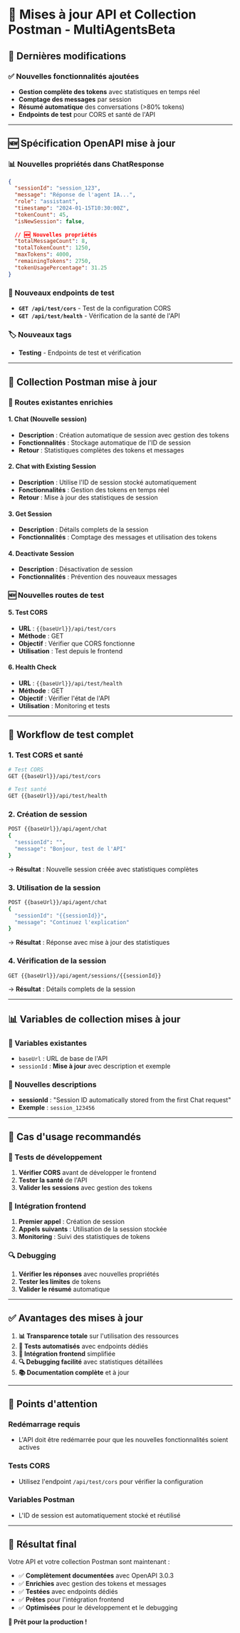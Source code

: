 # 🔄 Mises à jour API et Collection Postman - MultiAgentsBeta

## 📅 Dernières modifications

### **✅ Nouvelles fonctionnalités ajoutées**
- **Gestion complète des tokens** avec statistiques en temps réel
- **Comptage des messages** par session
- **Résumé automatique** des conversations (>80% tokens)
- **Endpoints de test** pour CORS et santé de l'API

---

## 🆕 Spécification OpenAPI mise à jour

### **📊 Nouvelles propriétés dans ChatResponse**
```json
{
  "sessionId": "session_123",
  "message": "Réponse de l'agent IA...",
  "role": "assistant",
  "timestamp": "2024-01-15T10:30:00Z",
  "tokenCount": 45,
  "isNewSession": false,
  
  // 🆕 Nouvelles propriétés
  "totalMessageCount": 8,
  "totalTokenCount": 1250,
  "maxTokens": 4000,
  "remainingTokens": 2750,
  "tokenUsagePercentage": 31.25
}
```

### **🧪 Nouveaux endpoints de test**
- **`GET /api/test/cors`** - Test de la configuration CORS
- **`GET /api/test/health`** - Vérification de la santé de l'API

### **🏷️ Nouveaux tags**
- **Testing** - Endpoints de test et vérification

---

## 📱 Collection Postman mise à jour

### **🔄 Routes existantes enrichies**

#### **1. Chat (Nouvelle session)**
- **Description** : Création automatique de session avec gestion des tokens
- **Fonctionnalités** : Stockage automatique de l'ID de session
- **Retour** : Statistiques complètes des tokens et messages

#### **2. Chat with Existing Session**
- **Description** : Utilise l'ID de session stocké automatiquement
- **Fonctionnalités** : Gestion des tokens en temps réel
- **Retour** : Mise à jour des statistiques de session

#### **3. Get Session**
- **Description** : Détails complets de la session
- **Fonctionnalités** : Comptage des messages et utilisation des tokens

#### **4. Deactivate Session**
- **Description** : Désactivation de session
- **Fonctionnalités** : Prévention des nouveaux messages

### **🆕 Nouvelles routes de test**

#### **5. Test CORS**
- **URL** : `{{baseUrl}}/api/test/cors`
- **Méthode** : GET
- **Objectif** : Vérifier que CORS fonctionne
- **Utilisation** : Test depuis le frontend

#### **6. Health Check**
- **URL** : `{{baseUrl}}/api/test/health`
- **Méthode** : GET
- **Objectif** : Vérifier l'état de l'API
- **Utilisation** : Monitoring et tests

---

## 🚀 Workflow de test complet

### **1. Test CORS et santé**
```bash
# Test CORS
GET {{baseUrl}}/api/test/cors

# Test santé
GET {{baseUrl}}/api/test/health
```

### **2. Création de session**
```bash
POST {{baseUrl}}/api/agent/chat
{
  "sessionId": "",
  "message": "Bonjour, test de l'API"
}
```
→ **Résultat** : Nouvelle session créée avec statistiques complètes

### **3. Utilisation de la session**
```bash
POST {{baseUrl}}/api/agent/chat
{
  "sessionId": "{{sessionId}}",
  "message": "Continuez l'explication"
}
```
→ **Résultat** : Réponse avec mise à jour des statistiques

### **4. Vérification de la session**
```bash
GET {{baseUrl}}/api/agent/sessions/{{sessionId}}
```
→ **Résultat** : Détails complets de la session

---

## 📊 Variables de collection mises à jour

### **🔄 Variables existantes**
- `baseUrl` : URL de base de l'API
- `sessionId` : **Mise à jour** avec description et exemple

### **📝 Nouvelles descriptions**
- **sessionId** : "Session ID automatically stored from the first Chat request"
- **Exemple** : `session_123456`

---

## 🎯 Cas d'usage recommandés

### **🧪 Tests de développement**
1. **Vérifier CORS** avant de développer le frontend
2. **Tester la santé** de l'API
3. **Valider les sessions** avec gestion des tokens

### **📱 Intégration frontend**
1. **Premier appel** : Création de session
2. **Appels suivants** : Utilisation de la session stockée
3. **Monitoring** : Suivi des statistiques de tokens

### **🔍 Debugging**
1. **Vérifier les réponses** avec nouvelles propriétés
2. **Tester les limites** de tokens
3. **Valider le résumé** automatique

---

## ✅ Avantages des mises à jour

1. **📊 Transparence totale** sur l'utilisation des ressources
2. **🧪 Tests automatisés** avec endpoints dédiés
3. **📱 Intégration frontend** simplifiée
4. **🔍 Debugging facilité** avec statistiques détaillées
5. **📚 Documentation complète** et à jour

---

## 🚨 Points d'attention

### **Redémarrage requis**
- L'API doit être redémarrée pour que les nouvelles fonctionnalités soient actives

### **Tests CORS**
- Utilisez l'endpoint `/api/test/cors` pour vérifier la configuration

### **Variables Postman**
- L'ID de session est automatiquement stocké et réutilisé

---

## 🎉 Résultat final

Votre API et votre collection Postman sont maintenant :
- ✅ **Complètement documentées** avec OpenAPI 3.0.3
- ✅ **Enrichies** avec gestion des tokens et messages
- ✅ **Testées** avec endpoints dédiés
- ✅ **Prêtes** pour l'intégration frontend
- ✅ **Optimisées** pour le développement et le debugging

**🚀 Prêt pour la production !**

